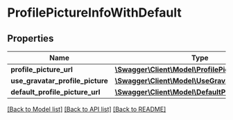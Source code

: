 # ProfilePictureInfoWithDefault

## Properties
Name | Type | Description | Notes
------------ | ------------- | ------------- | -------------
**profile_picture_url** | [**\Swagger\Client\Model\ProfilePictureUrl**](ProfilePictureUrl.md) |  | [optional] 
**use_gravatar_profile_picture** | [**\Swagger\Client\Model\UseGravatarProfilePicture**](UseGravatarProfilePicture.md) |  | 
**default_profile_picture_url** | [**\Swagger\Client\Model\DefaultProfilePictureUrl**](DefaultProfilePictureUrl.md) |  | 

[[Back to Model list]](../README.md#documentation-for-models) [[Back to API list]](../README.md#documentation-for-api-endpoints) [[Back to README]](../README.md)


